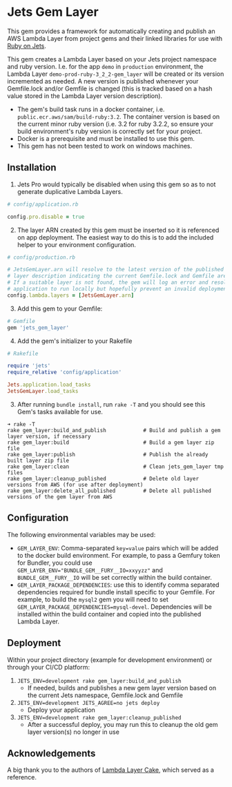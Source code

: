 # Jets Gem Layer
This gem provides a framework for automatically creating and publish an AWS Lambda Layer from project gems and
their linked libraries for use with [Ruby on Jets](https://github.com/rubyonjets/jets).

This gem creates a Lambda Layer based on your Jets project namespace and ruby version. I.e. for the app `demo` in `production` environment, 
the Lambda Layer `demo-prod-ruby-3_2_2-gem_layer` will be created or its version incremented as needed. A new version is published whenever your
Gemfile.lock and/or Gemfile is changed (this is tracked based on a hash value stored in the Lambda Layer version description).

* The gem's build task runs in a docker container, i.e. `public.ecr.aws/sam/build-ruby:3.2`. The container version
is based on the current minor ruby version (i.e. 3.2 for ruby 3.2.2, so ensure your build environment's ruby version
is correctly set for your project.
* Docker is a prerequisite and must be installed to use this gem.
* This gem has not been tested to work on windows machines.

## Installation

1. Jets Pro would typically be disabled when using this gem so as to not generate duplicative Lambda Layers.

```ruby
# config/application.rb

config.pro.disable = true
```

2. The layer ARN created by this gem must be inserted so it is referenced on app deployment. The easiest way to do this
is to add the included helper to your environment configuration.

```ruby
# config/production.rb

# JetsGemLayer.arn will resolve to the latest version of the published Layer, also looking for a correct hash in the
# layer description indicating the current Gemfile.lock and Gemfile are supported.
# If a suitable layer is not found, the gem will log an error and resolve to 'error-fetching-gem-layer-arn' which will allow your
# application to run locally but hopefully prevent an invalid deployment
config.lambda.layers = [JetsGemLayer.arn]
```

3. Add this gem to your Gemfile:
```ruby
# Gemfile
gem 'jets_gem_layer'
```

4. Add the gem's initializer to your Rakefile
```ruby
# Rakefile

require 'jets'
require_relative 'config/application'

Jets.application.load_tasks
JetsGemLayer.load_tasks
```

3. After running `bundle install`, run `rake -T` and you should see this Gem's tasks available for use.
```
➜ rake -T
rake gem_layer:build_and_publish            # Build and publish a gem layer version, if necessary
rake gem_layer:build                        # Build a gem layer zip file
rake gem_layer:publish                      # Publish the already built layer zip file
rake gem_layer:clean                        # Clean jets_gem_layer tmp files
rake gem_layer:cleanup_published            # Delete old layer versions from AWS (for use after deployment)
rake gem_layer:delete_all_published         # Delete all published versions of the gem layer from AWS
```

## Configuration

The following environmental variables may be used:
* `GEM_LAYER_ENV`: Comma-separated `key=value` pairs which will be added to the docker build environment.
For example, to pass a Gemfury token for Bundler, you could use `GEM_LAYER_ENV="BUNDLE_GEM__FURY__IO=xxyyzz"`
and `BUNDLE_GEM__FURY__IO` will be set correctly within the build container.
* `GEM_LAYER_PACKAGE_DEPENDENCIES`: use this to identify comma separated dependencies required for bundle install
specific to your Gemfile. For example, to build the `mysql2` gem you will need to set `GEM_LAYER_PACKAGE_DEPENDENCIES=mysql-devel`.
Dependencies will be installed within the build container and copied into the published Lambda Layer.

## Deployment
Within your project directory (example for development environment) or through your CI/CD platform:
1. `JETS_ENV=development rake gem_layer:build_and_publish`
   * If needed, builds and publishes a new gem layer version based on the current Jets namespace, Gemfile.lock and Gemfile
2. `JETS_ENV=development JETS_AGREE=no jets deploy`
   * Deploy your application
3. `JETS_ENV=development rake gem_layer:cleanup_published`
   * After a successful deploy, you may run this to cleanup the old gem layer version(s) no longer in use

## Acknowledgements
A big thank you to the authors of [Lambda Layer Cake](https://github.com/loganb/lambda-layer-cake), which served as a reference.